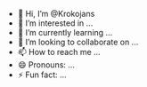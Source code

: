 - 👋 Hi, I’m @Krokojans
- 👀 I’m interested in ...
- 🌱 I’m currently learning ...
- 💞️ I’m looking to collaborate on ...
- 📫 How to reach me ...
- 😄 Pronouns: ...
- ⚡ Fun fact: ...

<!---
Krokojans/Krokojans is a ✨ special ✨ repository because its `README.md` (this file) appears on your GitHub profile.
You can click the Preview link to take a look at your changes.
--->
